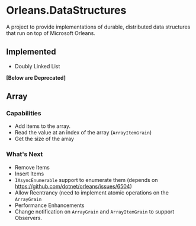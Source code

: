 # Orleans.DataStructures

A project to provide implementations of durable, distributed data structures that run on top of Microsoft Orleans.

## Implemented
* Doubly Linked List

**[Below are Deprecated]**
## Array
### Capabilities
* Add items to the array.
* Read the value at an index of the array (`ArrayItemGrain`)
* Get the size of the array

### What's Next
* Remove Items
* Insert Items
* `IAsyncEnumerable` support to enumerate them (depends on https://github.com/dotnet/orleans/issues/6504) 
* Allow Reentrancy (need to implement atomic operations on the `ArrayGrain`
* Performance Enhancements
* Change notification on `ArrayGrain` and `ArrayItemGrain` to support Observers.


